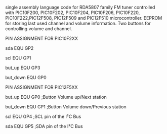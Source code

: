 single assembly language code for RDA5807 family FM tuner controlled with PIC10F200, PIC10F202,  PIC10F204, PIC10F206,  PIC10F220, PIC10F222,PIC12F508, PIC12F509 and PIC12F510 microcontroller. 
EEPROM for storing last used channel and volume information. 
Two buttons for controlling volume and channel.

PIN ASSIGNMENT FOR PIC10F2XX

sda      EQU GP2

scl      EQU GP1

but_up   EQU GP3

but_down EQU GP0


PIN ASSIGNMENT FOR PIC12F5XX

but_up     EQU    GP0    ;Button Volume up/Next station

but_down   EQU    GP1    ;Button Volume down/Previous station

scl        EQU    GP4    ;SCL pin of the I²C Bus

sda        EQU    GP5    ;SDA pin of the I²C Bus
